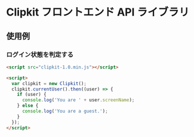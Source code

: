 # Clipkit フロントエンド API ライブラリ

## 使用例

### ログイン状態を判定する

```html
<script src="clipkit-1.0.min.js"></script>

<script>
  var clipkit = new Clipkit();
  clipkit.currentUser().then((user) => {
    if (user) {
      console.log('You are ' + user.screenName);
    } else {
      console.log('You are a guest.');
    }
  });
</script>
```
